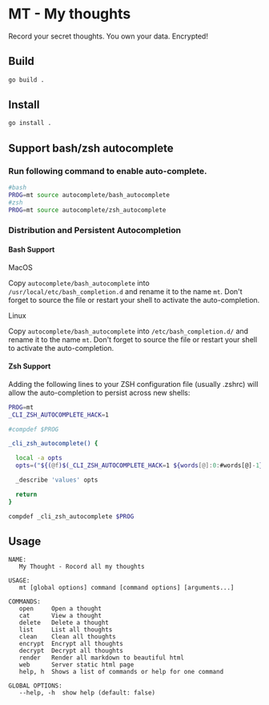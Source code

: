 # MT - My thoughts

Record your secret thoughts. You own your data. Encrypted!

## Build

```zsh
go build .
```

## Install

```zsh
go install .
```

## Support bash/zsh autocomplete

### Run following command to enable auto-complete.
```zsh
#bash
PROG=mt source autocomplete/bash_autocomplete 
#zsh
PROG=mt source autocomplete/zsh_autocomplete
```
### Distribution and Persistent Autocompletion

#### Bash Support
MacOS

Copy `autocomplete/bash_autocomplete` into `/usr/local/etc/bash_completion.d` and rename it to the name `mt`. Don't forget to source the file or restart your shell to activate the auto-completion.

Linux

Copy `autocomplete/bash_autocomplete` into `/etc/bash_completion.d/` and rename it to the name `mt`. Don't forget to source the file or restart your shell to activate the auto-completion.

#### Zsh Support

Adding the following lines to your ZSH configuration file (usually .zshrc) will allow the auto-completion to persist across new shells:

```zsh
PROG=mt
_CLI_ZSH_AUTOCOMPLETE_HACK=1

#compdef $PROG

_cli_zsh_autocomplete() {

  local -a opts
  opts=("${(@f)$(_CLI_ZSH_AUTOCOMPLETE_HACK=1 ${words[@]:0:#words[@]-1} --generate-bash-completion)}")

  _describe 'values' opts

  return
}

compdef _cli_zsh_autocomplete $PROG
```

## Usage 

```
NAME:
   My Thought - Rocord all my thoughts

USAGE:
   mt [global options] command [command options] [arguments...]

COMMANDS:
   open     Open a thought
   cat      View a thought
   delete   Delete a thought
   list     List all thoughts
   clean    Clean all thoughts
   encrypt  Encrypt all thoughts
   decrypt  Decrypt all thoughts
   render   Render all markdown to beautiful html
   web      Server static html page
   help, h  Shows a list of commands or help for one command

GLOBAL OPTIONS:
   --help, -h  show help (default: false)
```